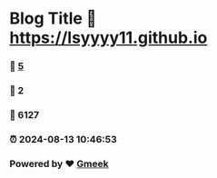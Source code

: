 # Blog Title :link: https://lsyyyy11.github.io 
### :page_facing_up: [5](https://lsyyyy11.github.io/tag.html) 
### :speech_balloon: 2 
### :hibiscus: 6127 
### :alarm_clock: 2024-08-13 10:46:53 
### Powered by :heart: [Gmeek](https://github.com/Meekdai/Gmeek)
